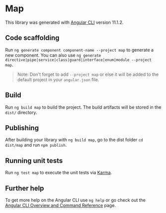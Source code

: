 # Map

This library was generated with [Angular CLI](https://github.com/angular/angular-cli) version 11.1.2.

## Code scaffolding

Run `ng generate component component-name --project map` to generate a new component. You can also use `ng generate directive|pipe|service|class|guard|interface|enum|module --project map`.
> Note: Don't forget to add `--project map` or else it will be added to the default project in your `angular.json` file. 

## Build

Run `ng build map` to build the project. The build artifacts will be stored in the `dist/` directory.

## Publishing

After building your library with `ng build map`, go to the dist folder `cd dist/map` and run `npm publish`.

## Running unit tests

Run `ng test map` to execute the unit tests via [Karma](https://karma-runner.github.io).

## Further help

To get more help on the Angular CLI use `ng help` or go check out the [Angular CLI Overview and Command Reference](https://angular.io/cli) page.

